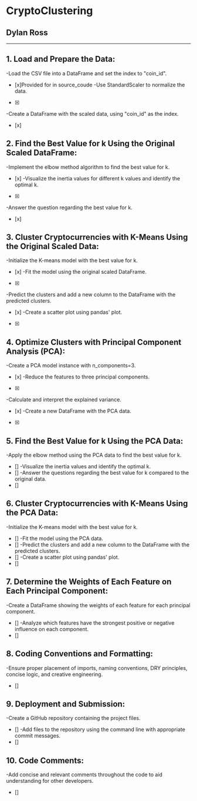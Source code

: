 # CryptoClustering
## Dylan Ross
---
## 1. Load and Prepare the Data:

-Load the CSV file into a DataFrame and set the index to "coin_id".
 - [x]Provided for in source_coude
-Use StandardScaler to normalize the data.
 - [x]
-Create a DataFrame with the scaled data, using "coin_id" as the index.
 - [x]

## 2. Find the Best Value for k Using the Original Scaled DataFrame:

-Implement the elbow method algorithm to find the best value for k.
 - [x]
-Visualize the inertia values for different k values and identify the optimal k.
 - [x]
-Answer the question regarding the best value for k.
 - [x]

## 3. Cluster Cryptocurrencies with K-Means Using the Original Scaled Data:

-Initialize the K-means model with the best value for k.
 - [x]
-Fit the model using the original scaled DataFrame.
 -[x]
-Predict the clusters and add a new column to the DataFrame with the predicted clusters.
 - [x]
-Create a scatter plot using pandas' plot.
 - [x]

## 4. Optimize Clusters with Principal Component Analysis (PCA):

-Create a PCA model instance with n_components=3.
 - [x]
-Reduce the features to three principal components.
 - [x]
-Calculate and interpret the explained variance.
 - [x]
-Create a new DataFrame with the PCA data.
 - [x]

## 5. Find the Best Value for k Using the PCA Data:

-Apply the elbow method using the PCA data to find the best value for k.
 - []
-Visualize the inertia values and identify the optimal k.
 - []
-Answer the questions regarding the best value for k compared to the original data.
 - []

## 6. Cluster Cryptocurrencies with K-Means Using the PCA Data: 

-Initialize the K-means model with the best value for k.
 - []
-Fit the model using the PCA data.
 - []
-Predict the clusters and add a new column to the DataFrame with the predicted clusters.
 - []
-Create a scatter plot using pandas' plot.
 - []

## 7. Determine the Weights of Each Feature on Each Principal Component:

-Create a DataFrame showing the weights of each feature for each principal component.
 - []
-Analyze which features have the strongest positive or negative influence on each component.
 - []

## 8. Coding Conventions and Formatting:

-Ensure proper placement of imports, naming conventions, DRY principles, concise logic, and creative engineering.
 - []

## 9. Deployment and Submission:

-Create a GitHub repository containing the project files.
 - []
-Add files to the repository using the command line with appropriate commit messages.
 - []

## 10. Code Comments:

-Add concise and relevant comments throughout the code to aid understanding for other developers.
 - []